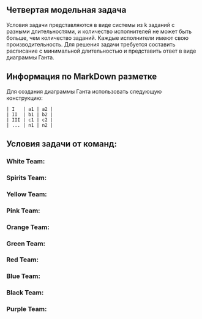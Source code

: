 ## Четвертая модельная задача
Условия задачи представляются в виде системы из k заданий с разными длительностями, и количество исполнителей не может быть больше, чем количество заданий. 
Каждые исполнители имеют свою производительность. 
Для решения задачи требуется составить расписание с минимальной длительностью и представить ответ в виде диаграммы Ганта. 
## Информация по MarkDown разметке
Для создания диаграммы Ганта использовать следующую конструкцию:  
```
| I   | a1 | a2 |
| II  | b1 | b2 |
| III | с1 | с2 |
| ... | n1 | n2 |
```
## Условия задачи от команд:
### White Team:
### Spirits Team:
### Yellow Team:
### Pink Team:
### Orange Team:
### Green Team:
### Red Team:
### Blue Team:
### Black Team:
### Purple Team:
